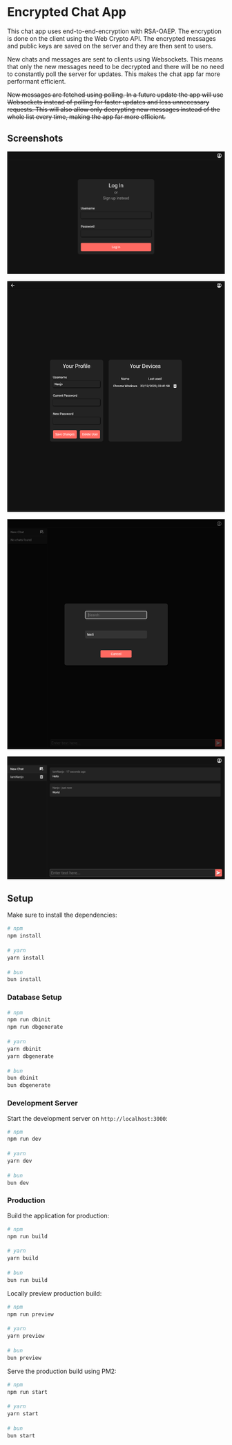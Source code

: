 # Encrypted Chat App

This chat app uses end-to-end-encryption with RSA-OAEP.
The encryption is done on the client using the Web Crypto API.
The encrypted messages and public keys are saved on the server and they are then sent to users.

New chats and messages are sent to clients using Websockets. This means that only the new messages need to be decrypted and there will be no need to constantly poll the server for updates. This makes the chat app far more performant efficient.

~~New messages are fetched using polling.
In a future update the app will use Websockets instead of polling for faster updates and less unnecessary requests.
This will also allow only decrypting new messages instead of the whole list every time, making the app far more efficient.~~

## Screenshots

![Login page](screenshots/login.png)

![User profile](screenshots/user-profile.png)

![User search](screenshots/user-search.png)

![Chat with messages](screenshots/chat-with-messages.png)

## Setup

Make sure to install the dependencies:

```bash
# npm
npm install

# yarn
yarn install

# bun
bun install
```

### Database Setup

```bash
# npm
npm run dbinit
npm run dbgenerate

# yarn
yarn dbinit
yarn dbgenerate

# bun
bun dbinit
bun dbgenerate
```

### Development Server

Start the development server on `http://localhost:3000`:

```bash
# npm
npm run dev

# yarn
yarn dev

# bun
bun dev
```

### Production

Build the application for production:

```bash
# npm
npm run build

# yarn
yarn build

# bun
bun run build
```

Locally preview production build:

```bash
# npm
npm run preview

# yarn
yarn preview

# bun
bun preview
```

Serve the production build using PM2:

```bash
# npm
npm run start

# yarn
yarn start

# bun
bun start
```
